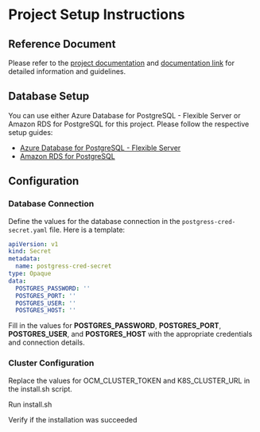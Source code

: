 # Project Setup Instructions

## Reference Document

Please refer to the [project documentation](https://docs.google.com/document/d/1OUA5uhsZN0KhUSAln_ohvBRg3hyVx3wyYyddUB-fjlQ/edit#heading=h.hg9hpw7e08uo) and
[documentation link](https://github.com/janus-idp/operator/pull/368) for detailed information and guidelines.

## Database Setup

You can use either Azure Database for PostgreSQL - Flexible Server or Amazon RDS for PostgreSQL for this project. Please follow the respective setup guides:

- [Azure Database for PostgreSQL - Flexible Server](https://learn.microsoft.com/en-gb/azure/postgresql/flexible-server/overview)
- [Amazon RDS for PostgreSQL](https://aws.amazon.com/rds/postgresql/)

## Configuration

### Database Connection

Define the values for the database connection in the `postgress-cred-secret.yaml` file. Here is a template:

```yaml
apiVersion: v1
kind: Secret
metadata:
  name: postgress-cred-secret
type: Opaque
data:
  POSTGRES_PASSWORD: ''
  POSTGRES_PORT: ''
  POSTGRES_USER: ''
  POSTGRES_HOST: ''
```

Fill in the values for **POSTGRES_PASSWORD**, **POSTGRES_PORT**, **POSTGRES_USER**, and **POSTGRES_HOST** with the appropriate credentials and connection details.

### Cluster Configuration

Replace the values for OCM_CLUSTER_TOKEN and K8S_CLUSTER_URL in the install.sh script.

Run install.sh

Verify if the installation was succeeded
